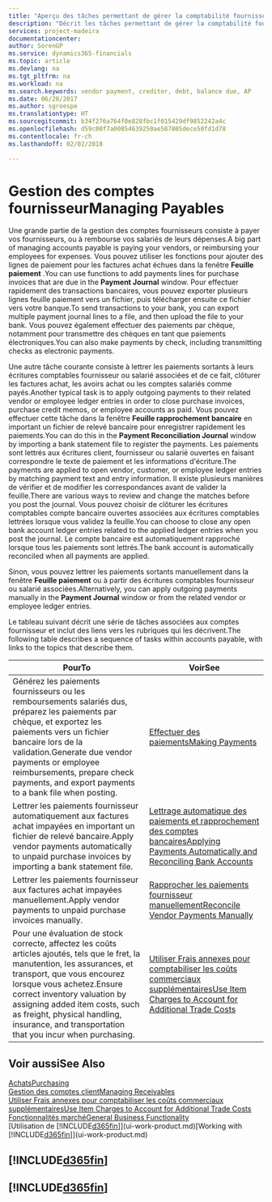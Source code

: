 ```yaml
---
title: "Aperçu des tâches permettant de gérer la comptabilité fournisseur| Microsoft Docs"
description: "Décrit les tâches permettant de gérer la comptabilité fournisseur, par exemple, le paiement des créditeurs ou le lettrage de paiements sortants dans la comptabilité pour clôturer des factures ou des avoirs."
services: project-madeira
documentationcenter: 
author: SorenGP
ms.service: dynamics365-financials
ms.topic: article
ms.devlang: na
ms.tgt_pltfrm: na
ms.workload: na
ms.search.keywords: vendor payment, creditor, debt, balance due, AP
ms.date: 06/28/2017
ms.author: sgroespe
ms.translationtype: HT
ms.sourcegitcommit: b34f276a764f0e828fbc1f015429df9852242a4c
ms.openlocfilehash: d59c00f7a00854639250ae587805dece50fd1d78
ms.contentlocale: fr-ch
ms.lasthandoff: 02/02/2018

---
```

# <a name="managing-payables"></a><span data-ttu-id="b5185-103">Gestion des comptes fournisseur</span><span class="sxs-lookup"><span data-stu-id="b5185-103">Managing Payables</span></span>
<span data-ttu-id="b5185-104">Une grande partie de la gestion des comptes fournisseurs consiste à payer vos fournisseurs, ou à rembourse vos salariés de leurs dépenses.</span><span class="sxs-lookup"><span data-stu-id="b5185-104">A big part of managing accounts payable is paying your vendors, or reimbursing your employees for expenses.</span></span> <span data-ttu-id="b5185-105">Vous pouvez utiliser les fonctions pour ajouter des lignes de paiement pour les factures achat échues dans la fenêtre **Feuille paiement** .</span><span class="sxs-lookup"><span data-stu-id="b5185-105">You can use functions to add payments lines for purchase invoices that are due in the **Payment Journal** window.</span></span> <span data-ttu-id="b5185-106">Pour effectuer rapidement des transactions bancaires, vous pouvez exporter plusieurs lignes feuille paiement vers un fichier, puis télécharger ensuite ce fichier vers votre banque.</span><span class="sxs-lookup"><span data-stu-id="b5185-106">To send transactions to your bank, you can export multiple payment journal lines to a file, and then upload the file to your bank.</span></span> <span data-ttu-id="b5185-107">Vous pouvez également effectuer des paiements par chèque, notamment pour transmettre des chèques en tant que paiements électroniques.</span><span class="sxs-lookup"><span data-stu-id="b5185-107">You can also make payments by check, including transmitting checks as electronic payments.</span></span>

<span data-ttu-id="b5185-108">Une autre tâche courante consiste à lettrer les paiements sortants à leurs écritures comptables fournisseur ou salarié associées et de ce fait, clôturer les factures achat, les avoirs achat ou les comptes salariés comme payés.</span><span class="sxs-lookup"><span data-stu-id="b5185-108">Another typical task is to apply outgoing payments to their related vendor or employee ledger entries in order to close purchase invoices, purchase credit memos, or employee accounts as paid.</span></span> <span data-ttu-id="b5185-109">Vous pouvez effectuer cette tâche dans la fenêtre **Feuille rapprochement bancaire** en important un fichier de relevé bancaire pour enregistrer rapidement les paiements.</span><span class="sxs-lookup"><span data-stu-id="b5185-109">You can do this in the **Payment Reconciliation Journal** window by importing a bank statement file to register the payments.</span></span> <span data-ttu-id="b5185-110">Les paiements sont lettrés aux écritures client, fournisseur ou salarié ouvertes en faisant correspondre le texte de paiement et les informations d'écriture.</span><span class="sxs-lookup"><span data-stu-id="b5185-110">The payments are applied to open vendor, customer, or employee ledger entries by matching payment text and entry information.</span></span> <span data-ttu-id="b5185-111">Il existe plusieurs manières de vérifier et de modifier les correspondances avant de valider la feuille.</span><span class="sxs-lookup"><span data-stu-id="b5185-111">There are various ways to review and change the matches before you post the journal.</span></span> <span data-ttu-id="b5185-112">Vous pouvez choisir de clôturer les écritures comptables compte bancaire ouvertes associées aux écritures comptables lettrées lorsque vous validez la feuille.</span><span class="sxs-lookup"><span data-stu-id="b5185-112">You can choose to close any open bank account ledger entries related to the applied ledger entries when you post the journal.</span></span> <span data-ttu-id="b5185-113">Le compte bancaire est automatiquement rapproché lorsque tous les paiements sont lettrés.</span><span class="sxs-lookup"><span data-stu-id="b5185-113">The bank account is automatically reconciled when all payments are applied.</span></span>

<span data-ttu-id="b5185-114">Sinon, vous pouvez lettrer les paiements sortants manuellement dans la fenêtre **Feuille paiement** ou à partir des écritures comptables fournisseur ou salarié associées.</span><span class="sxs-lookup"><span data-stu-id="b5185-114">Alternatively, you can apply outgoing payments manually in the **Payment Journal** window or from the related vendor or employee ledger entries.</span></span>

<span data-ttu-id="b5185-115">Le tableau suivant décrit une série de tâches associées aux comptes fournisseur et inclut des liens vers les rubriques qui les décrivent.</span><span class="sxs-lookup"><span data-stu-id="b5185-115">The following table describes a sequence of tasks within accounts payable, with links to the topics that describe them.</span></span>

| <span data-ttu-id="b5185-116">Pour</span><span class="sxs-lookup"><span data-stu-id="b5185-116">To</span></span> | <span data-ttu-id="b5185-117">Voir</span><span class="sxs-lookup"><span data-stu-id="b5185-117">See</span></span> |
| --- | --- |
| <span data-ttu-id="b5185-118">Générez les paiements fournisseurs ou les remboursements salariés dus, préparez les paiements par chèque, et exportez les paiements vers un fichier bancaire lors de la validation.</span><span class="sxs-lookup"><span data-stu-id="b5185-118">Generate due vendor payments or employee reimbursements, prepare check payments, and export payments to a bank file when posting.</span></span> |[<span data-ttu-id="b5185-119">Effectuer des paiements</span><span class="sxs-lookup"><span data-stu-id="b5185-119">Making Payments</span></span>](payables-make-payments.md) |
| <span data-ttu-id="b5185-120">Lettrer les paiements fournisseur automatiquement aux factures achat impayées en important un fichier de relevé bancaire.</span><span class="sxs-lookup"><span data-stu-id="b5185-120">Apply vendor payments automatically to unpaid purchase invoices by importing a bank statement file.</span></span> |[<span data-ttu-id="b5185-121">Lettrage automatique des paiements et rapprochement des comptes bancaires</span><span class="sxs-lookup"><span data-stu-id="b5185-121">Applying Payments Automatically and Reconciling Bank Accounts</span></span>](receivables-apply-payments-auto-reconcile-bank-accounts.md) |
| <span data-ttu-id="b5185-122">Lettrer les paiements fournisseur aux factures achat impayées manuellement.</span><span class="sxs-lookup"><span data-stu-id="b5185-122">Apply vendor payments to unpaid purchase invoices manually.</span></span> |[<span data-ttu-id="b5185-123">Rapprocher les paiements fournisseur manuellement</span><span class="sxs-lookup"><span data-stu-id="b5185-123">Reconcile Vendor Payments Manually</span></span>](payables-how-apply-purchase-transactions-manually.md) |
|<span data-ttu-id="b5185-124">Pour une évaluation de stock correcte, affectez les coûts articles ajoutés, tels que le fret, la manutention, les assurances, et transport, que vous encourez lorsque vous achetez.</span><span class="sxs-lookup"><span data-stu-id="b5185-124">Ensure correct inventory valuation by assigning added item costs, such as freight, physical handling, insurance, and transportation that you incur when purchasing.</span></span>|[<span data-ttu-id="b5185-125">Utiliser Frais annexes pour comptabiliser les coûts commerciaux supplémentaires</span><span class="sxs-lookup"><span data-stu-id="b5185-125">Use Item Charges to Account for Additional Trade Costs</span></span>](payables-how-assign-item-charges.md)|

## <a name="see-also"></a><span data-ttu-id="b5185-126">Voir aussi</span><span class="sxs-lookup"><span data-stu-id="b5185-126">See Also</span></span>
[<span data-ttu-id="b5185-127">Achats</span><span class="sxs-lookup"><span data-stu-id="b5185-127">Purchasing</span></span>](purchasing-manage-purchasing.md)  
[<span data-ttu-id="b5185-128">Gestion des comptes client</span><span class="sxs-lookup"><span data-stu-id="b5185-128">Managing Receivables</span></span>](receivables-manage-receivables.md)  
[<span data-ttu-id="b5185-129">Utiliser Frais annexes pour comptabiliser les coûts commerciaux supplémentaires</span><span class="sxs-lookup"><span data-stu-id="b5185-129">Use Item Charges to Account for Additional Trade Costs</span></span>](payables-how-assign-item-charges.md)  
[<span data-ttu-id="b5185-130">Fonctionnalités marché</span><span class="sxs-lookup"><span data-stu-id="b5185-130">General Business Functionality</span></span>](ui-across-business-areas.md)  
<span data-ttu-id="b5185-131">[Utilisation de [!INCLUDE[d365fin](includes/d365fin_md.md)]](ui-work-product.md)</span><span class="sxs-lookup"><span data-stu-id="b5185-131">[Working with [!INCLUDE[d365fin](includes/d365fin_md.md)]](ui-work-product.md)</span></span>

## [!INCLUDE[d365fin](includes/free_trial_md.md)]  
## [!INCLUDE[d365fin](includes/training_link_md.md)]

